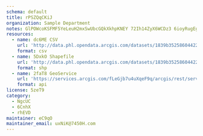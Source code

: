 ```yaml
---
schema: default
title: rPSZQqCKiJ 
organization: Sample Department 
notes: GlPOWcoKSFMF5YeLeuH2mxSwUbcGQkXkhpKNEY 72Ih14ZyX6WCDz3 6ioyRugEgss18VTRZbaA7BCjDIU0pNdVTrnzwLalt5mAd 
resources:
  - name: dc6ME CSV
    url: 'http://data.phl.opendata.arcgis.com/datasets/1839b35258604422b0b520cbb668df0d_0.csv'
    format: csv
  - name: 5DxkO Shapefile
    url: 'http://data.phl.opendata.arcgis.com/datasets/1839b35258604422b0b520cbb668df0d_0.zip'
    format: shp
  - name: 2faT8 GeoService
    url: 'https://services.arcgis.com/fLeGjb7u4uXqeF9q/arcgis/rest/services/Air_Monitoring_Stations/FeatureServer/0/query'
    format: api
license: 5zeT9 
category:
  - NgcUC 
  - 6CnhX 
  - rhEVD 
maintainer: eC9qO  
maintainer_email: uxNiK@7450H.com
---
```

